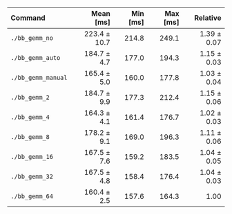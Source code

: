 | Command | Mean [ms] | Min [ms] | Max [ms] | Relative |
|:---|---:|---:|---:|---:|
| `./bb_gemm_no` | 223.4 ± 10.7 | 214.8 | 249.1 | 1.39 ± 0.07 |
| `./bb_gemm_auto` | 184.7 ± 4.7 | 177.0 | 194.3 | 1.15 ± 0.03 |
| `./bb_gemm_manual` | 165.4 ± 5.0 | 160.0 | 177.8 | 1.03 ± 0.04 |
| `./bb_gemm_2` | 184.7 ± 9.9 | 177.3 | 212.4 | 1.15 ± 0.06 |
| `./bb_gemm_4` | 164.3 ± 4.1 | 161.4 | 176.7 | 1.02 ± 0.03 |
| `./bb_gemm_8` | 178.2 ± 9.1 | 169.0 | 196.3 | 1.11 ± 0.06 |
| `./bb_gemm_16` | 167.5 ± 7.6 | 159.2 | 183.5 | 1.04 ± 0.05 |
| `./bb_gemm_32` | 167.5 ± 4.8 | 158.4 | 176.4 | 1.04 ± 0.03 |
| `./bb_gemm_64` | 160.4 ± 2.5 | 157.6 | 164.3 | 1.00 |
